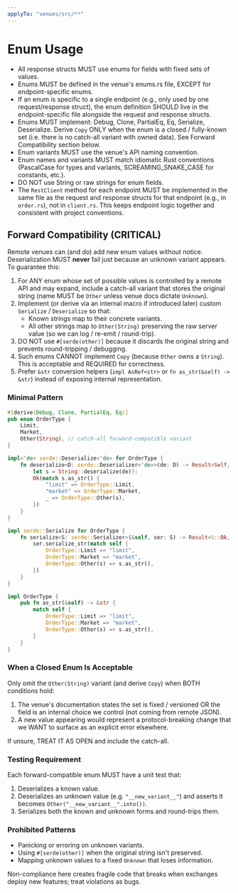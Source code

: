 ```yaml
---
applyTo: "venues/src/**"
---
```


# Enum Usage

- All response structs MUST use enums for fields with fixed sets of values.
- Enums MUST be defined in the venue's enums.rs file, EXCEPT for endpoint-specific enums.
- If an enum is specific to a single endpoint (e.g., only used by one request/response struct), the enum definition SHOULD live in the endpoint-specific file alongside the request and response structs.
- Enums MUST implement: Debug, Clone, PartialEq, Eq, Serialize, Deserialize. Derive `Copy` ONLY when the enum is a closed / fully-known set (i.e. there is no catch-all variant with owned data). See Forward Compatibility section below.
- Enum variants MUST use the venue's API naming convention.
- Enum names and variants MUST match idiomatic Rust conventions (PascalCase for types and variants, SCREAMING_SNAKE_CASE for constants, etc.).
- DO NOT use String or raw strings for enum fields.
- The `RestClient` method for each endpoint MUST be implemented in the same file as the request and response structs for that endpoint (e.g., in `order.rs`), not in `client.rs`. This keeps endpoint logic together and consistent with project conventions.

## Forward Compatibility (CRITICAL)

Remote venues can (and do) add new enum values without notice. Deserialization MUST **never** fail just because an unknown variant appears. To guarantee this:

1. For ANY enum whose set of possible values is controlled by a remote API and may expand, include a catch-all variant that stores the original string (name MUST be `Other` unless venue docs dictate `Unknown`).
2. Implement (or derive via an internal macro if introduced later) custom `Serialize` / `Deserialize` so that:
   - Known strings map to their concrete variants.
   - All other strings map to `Other(String)` preserving the raw server value (so we can log / re-emit / round-trip).
3. DO NOT use `#[serde(other)]` because it discards the original string and prevents round-tripping / debugging.
4. Such enums CANNOT implement `Copy` (because `Other` owns a `String`). This is acceptable and REQUIRED for correctness.
5. Prefer `&str` conversion helpers (`impl AsRef<str>` or `fn as_str(&self) -> &str`) instead of exposing internal representation.

### Minimal Pattern

```rust
#[derive(Debug, Clone, PartialEq, Eq)]
pub enum OrderType {
	Limit,
	Market,
	Other(String), // catch-all forward-compatible variant
}

impl<'de> serde::Deserialize<'de> for OrderType {
	fn deserialize<D: serde::Deserializer<'de>>(de: D) -> Result<Self, D::Error> {
		let s = String::deserialize(de)?;
		Ok(match s.as_str() {
			"limit" => OrderType::Limit,
			"market" => OrderType::Market,
			_ => OrderType::Other(s),
		})
	}
}

impl serde::Serialize for OrderType {
	fn serialize<S: serde::Serializer>(&self, ser: S) -> Result<S::Ok, S::Error> {
		ser.serialize_str(match self {
			OrderType::Limit => "limit",
			OrderType::Market => "market",
			OrderType::Other(s) => s.as_str(),
		})
	}
}

impl OrderType {
	pub fn as_str(&self) -> &str {
		match self {
			OrderType::Limit => "limit",
			OrderType::Market => "market",
			OrderType::Other(s) => s.as_str(),
		}
	}
}
```

### When a Closed Enum Is Acceptable

Only omit the `Other(String)` variant (and derive `Copy`) when BOTH conditions hold:

1. The venue's documentation states the set is fixed / versioned OR the field is an internal choice we control (not coming from remote JSON).
2. A new value appearing would represent a protocol-breaking change that we WANT to surface as an explicit error elsewhere.

If unsure, TREAT IT AS OPEN and include the catch-all.

### Testing Requirement

Each forward-compatible enum MUST have a unit test that:

1. Deserializes a known value.
2. Deserializes an unknown value (e.g. `"__new_variant__"`) and asserts it becomes `Other("__new_variant__".into())`.
3. Serializes both the known and unknown forms and round-trips them.

### Prohibited Patterns

- Panicking or erroring on unknown variants.
- Using `#[serde(other)]` when the original string isn't preserved.
- Mapping unknown values to a fixed `Unknown` that loses information.

Non-compliance here creates fragile code that breaks when exchanges deploy new features; treat violations as bugs.

